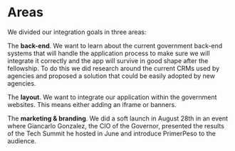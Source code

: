 # Areas

We divided our integration goals in three areas:

The **back-end**. We want to learn about the current government back-end systems that will handle the application process to make sure we will integrate it correctly and the app will survive in good shape after the fellowship. To do this we did research around the current CRMs used by agencies and proposed a solution that could be easily adopted by new agencies.


The **layout**. We want to integrate our application within the government websites. This means either adding an iframe or banners.


The **marketing & branding**. We did a soft launch in August 28th in an event where Giancarlo Gonzalez, the CIO of the Governor, presented the results of the Tech Summit he hosted in June and introduce PrimerPeso to the audience.


